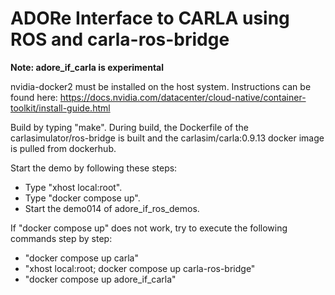 <!--
********************************************************************************
* Copyright (C) 2017-2022 German Aerospace Center (DLR). 
* Eclipse ADORe, Automated Driving Open Research https://eclipse.org/adore
*
* This program and the accompanying materials are made available under the 
* terms of the Eclipse Public License 2.0 which is available at
* http://www.eclipse.org/legal/epl-2.0.
*
* SPDX-License-Identifier: EPL-2.0 
*
* Contributors: 
*   Matthias Nichting
*   Jan Lauermann 
********************************************************************************
-->
# ADORe Interface to CARLA using ROS and carla-ros-bridge

**Note: adore_if_carla is experimental**

nvidia-docker2 must be installed on the host system. Instructions can be found here: https://docs.nvidia.com/datacenter/cloud-native/container-toolkit/install-guide.html

Build by typing "make".
During build, the Dockerfile of the carlasimulator/ros-bridge is built and the carlasim/carla:0.9.13 docker image is pulled from dockerhub.

Start the demo by following these steps:
- Type "xhost local:root".
- Type "docker compose up".
- Start the demo014 of adore_if_ros_demos.

If "docker compose up" does not work, try to execute the following commands step by step:
- "docker compose up carla"
- "xhost local:root; docker compose up carla-ros-bridge"
- "docker compose up adore_if_carla"
